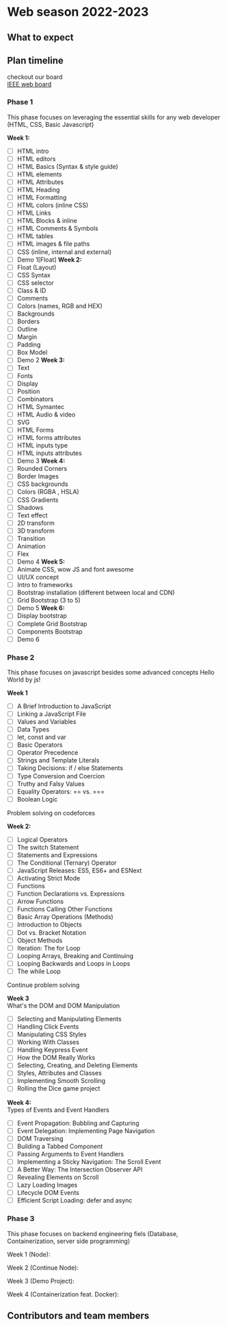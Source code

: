 # Web season 2022-2023


## What to expect

## Plan timeline
checkout our board <br/>
<a href="https://blue-temper-268.notion.site/IEEE-Web-Team-729110cfd90a45a8be5ccba0d2f6f59e">IEEE web board</a>

### Phase 1
This phase focuses on leveraging the essential skills for any web developer (HTML, CSS, Basic Javascript)

<strong>Week 1: </strong></br>
- [ ] HTML intro
- [ ] HTML editors
 - [ ] HTML Basics (Syntax & style guide)
 - [ ] HTML elements
 - [ ] HTML Attributes
 - [ ] HTML Heading
 - [ ] HTML Formatting
 - [ ] HTML colors (inline CSS)
 - [ ] HTML Links
 - [ ] HTML Blocks & inline
 - [ ] HTML Comments & Symbols
 - [ ] HTML tables
 - [ ] HTML images & file paths
 - [ ] CSS (inline, internal and external)
 - [ ] Demo 1[Float]
 <strong>Week 2: </strong></br>
 - [ ] Float (Layout)
 - [ ] CSS Syntax
 - [ ] CSS selector
 - [ ] Class & ID
 - [ ] Comments
 - [ ] Colors (names, RGB and HEX)
 - [ ] Backgrounds
 - [ ] Borders
 - [ ] Outline
 - [ ] Margin
 - [ ] Padding
 - [ ] Box Model
 - [ ] Demo 2
<strong>Week 3: </strong></br>
 - [ ] Text
 - [ ] Fonts
 - [ ] Display
 - [ ] Position
 - [ ] Combinators
 - [ ] HTML Symantec
 - [ ] HTML Audio & video
 - [ ] SVG
 - [ ] HTML Forms
 - [ ] HTML forms attributes
 - [ ] HTML inputs type
 - [ ] HTML inputs attributes
 - [ ] Demo 3
<strong>Week 4: </strong></br>
- [ ] Rounded Corners
 - [ ] Border Images
 - [ ] CSS backgrounds
 - [ ] Colors (RGBA , HSLA)
 - [ ] CSS Gradients
 - [ ] Shadows
 - [ ] Text effect
 - [ ] 2D transform
 - [ ] 3D transform
 - [ ] Transition
 - [ ] Animation
 - [ ] Flex
 - [ ] Demo 4
<strong>Week 5: </strong></br>
 - [ ] Animate CSS, wow JS and font awesome
 - [ ] UI/UX concept
 - [ ] Intro to frameworks
 - [ ] Bootstrap installation (different between local and CDN)
 - [ ] Grid Bootstrap (3 to 5)
 - [ ] Demo 5
<strong>Week 6: </strong></br>
 - [ ] Display bootstrap
 - [ ] Complete Grid Bootstrap
 - [ ] Components Bootstrap
 - [ ] Demo 6

### Phase 2 
This phase focuses on javascript besides some advanced concepts
Hello World by js!

<strong>Week 1 </strong> </br>

- [ ] A Brief Introduction to JavaScript
- [ ] Linking a JavaScript File
- [ ] Values and Variables
- [ ] Data Types
- [ ] let, const and var
- [ ] Basic Operators
- [ ] Operator Precedence
- [ ] Strings and Template Literals
- [ ] Taking Decisions: if / else Statements
- [ ] Type Conversion and Coercion
- [ ] Truthy and Falsy Values
- [ ] Equality Operators: == vs. ===
- [ ] Boolean Logic

Problem solving on codeforces

<strong>Week 2: </strong></br>
- [ ] Logical Operators
- [ ] The switch Statement
- [ ] Statements and Expressions
- [ ] The Conditional (Ternary) Operator
- [ ] JavaScript Releases: ES5, ES6+ and ESNext
- [ ] Activating Strict Mode
- [ ] Functions
- [ ] Function Declarations vs. Expressions
- [ ] Arrow Functions
- [ ] Functions Calling Other Functions
- [ ] Basic Array Operations (Methods)
- [ ] Introduction to Objects
- [ ] Dot vs. Bracket Notation
- [ ] Object Methods
- [ ] Iteration: The for Loop
- [ ] Looping Arrays, Breaking and Continuing
- [ ] Looping Backwards and Loops in Loops
- [ ] The while Loop

Continue problem solving 

<strong>Week 3 </strong></br>
What's the DOM and DOM Manipulation
- [ ] Selecting and Manipulating Elements
- [ ] Handling Click Events
- [ ] Manipulating CSS Styles
- [ ] Working With Classes
- [ ] Handling Keypress Event
- [ ] How the DOM Really Works
- [ ] Selecting, Creating, and Deleting Elements
- [ ] Styles, Attributes and Classes
- [ ] Implementing Smooth Scrolling
- [ ] Rolling the Dice game project

<strong>Week 4:</strong></br>
Types of Events and Event Handlers
- [ ] Event Propagation: Bubbling and Capturing
- [ ] Event Delegation: Implementing Page Navigation
- [ ] DOM Traversing
- [ ] Building a Tabbed Component
- [ ] Passing Arguments to Event Handlers
- [ ] Implementing a Sticky Navigation: The Scroll Event
- [ ] A Better Way: The Intersection Observer API
- [ ] Revealing Elements on Scroll
- [ ] Lazy Loading Images
- [ ] Lifecycle DOM Events
- [ ] Efficient Script Loading: defer and async
### Phase 3

This phase focuses on backend engineering fiels (Database, Containerization, server side programming)

Week 1 (Node): </br>


Week 2 (Continue Node): </br>

Week 3 (Demo Project): </br>


Week 4 (Containerization feat. Docker):</br>
## Contributors and team members


